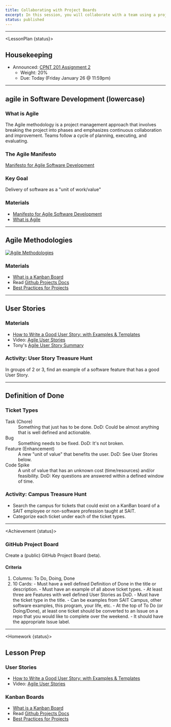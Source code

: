 ```yaml
---
title: Collaborating with Project Boards
excerpt: In this session, you will collaborate with a team using a project board and user stories.
status: published
---
```


<script>
	import Homework from "$lib/components/Homework.svelte";
	import LessonPlan from "$lib/components/LessonPlan.svelte";
	import Achievement from "$lib/components/Achievement.svelte";
</script>

---

<LessonPlan {status}>

<!-- <h2>Mimo Deep Dive</h2>

### Materials
- [Mimo.org](https://mimo.org/)

--- -->

<h2>Housekeeping</h2>

- Announced: [CPNT 201 Assignment 2](/courses/cpnt-201/assessments/assignment-2)
	- Weight: 20%
	- Due: Today (Friday January 26 @ 11:59pm)

---

<h2>agile in Software Development (lowercase)</h2>

### What is Agile

The Agile methodology is a project management approach that involves breaking the project into phases and emphasizes continuous collaboration and improvement. Teams follow a cycle of planning, executing, and evaluating.

### The Agile Manifesto
[Manifesto for Agile Software Development](https://agilemanifesto.org/)

### Key Goal
Delivery of software as a "unit of work/value"

### Materials
- [Manifesto for Agile Software Development](https://agilemanifesto.org/)
- [What is Agile](https://www.atlassian.com/agile)

---

<!-- <h2>GitHub Projects (Beta)</h2> -->
<h2>Agile Methodologies</h2>

[![Agile Methodologies](/images/slides/cpnt-201/agile-methodologies.png)](/slides/cpnt-201/agile-methodologies)


### Materials
- [What is a Kanban Board](https://www.atlassian.com/agile/kanban/boards)
- Read [Github Projects Docs](https://docs.github.com/en/issues/planning-and-tracking-with-projects/learning-about-projects/about-projects)
- [Best Practices for Projects](https://docs.github.com/en/issues/planning-and-tracking-with-projects/learning-about-projects/best-practices-for-projects)

---

<h2>User Stories</h2>

### Materials
- [How to Write a Good User Story: with Examples & Templates](https://stormotion.io/blog/how-to-write-a-good-user-story-with-examples-templates/)
- Video: [Agile User Stories](https://www.youtube.com/watch?v=apOvF9NVguA)
- Tony's [Agile User Story Summary](https://gist.github.com/acidtone/6f8b416c4c409c60148581f7ec806c46)

### Activity: User Story Treasure Hunt
In groups of 2 or 3, find an example of a software feature that has a good User Story.

---

<h2>Definition of Done</h2>

### Ticket Types
<dl>
	<dt>Task (Chore)</dt>
	<dd>Something that just has to be done. DoD: Could be almost anything that is well defined and actionable.</dd>
	<dt>Bug</dt>
	<dd>Something needs to be fixed. DoD: It's not broken.</dd>
	<dt>Feature (Enhancement)</dt>
	<dd>A new "unit of value" that benefits the user. DoD: See User Stories below.</dd>
	<dt>Code Spike</dt>
	<dd>A unit of value that has an unknown cost (time/resources) and/or feasibility. DoD: Key questions are answered within a defined window of time.</dd>
</dl>

### Activity: Campus Treasure Hunt
- Search the campus for tickets that could exist on a KanBan board of a SAIT employee or non-software profession taught at SAIT.
- Categorize each ticket under each of the ticket types.

---

</LessonPlan>

<Achievement {status}>

### GitHub Project Board
Create a (public) GitHub Project Board (beta).

#### Criteria
1. Columns: To Do, Doing, Done
2. 10 Cards:
		- Must have a well defined Definition of Done in the title or description.
		- Must have an example of all above ticket types.
				- At least three are Features with well defined User Stories as DoD.
		- Must have the ticket type in the title.
		- Can be examples from SAIT Campus, other software examples, this program, your life, etc.
		- At the top of To Do (or Doing/Done), at least one ticket should be converted to an Issue on a repo that you would like to complete over the weekend.
				- It should have the appropriate Issue label.

</Achievement>

---

<Homework {status}>

<h2>Lesson Prep</h2>

### User Stories
- [How to Write a Good User Story: with Examples & Templates](https://stormotion.io/blog/how-to-write-a-good-user-story-with-examples-templates/)
- Video: [Agile User Stories](https://www.youtube.com/watch?v=apOvF9NVguA)

### Kanban Boards
- [What is a Kanban Board](https://www.atlassian.com/agile/kanban/boards)
- Read [Github Projects Docs](https://docs.github.com/en/issues/planning-and-tracking-with-projects/learning-about-projects/about-projects)
- [Best Practices for Projects](https://docs.github.com/en/issues/planning-and-tracking-with-projects/learning-about-projects/best-practices-for-projects)

</Homework>